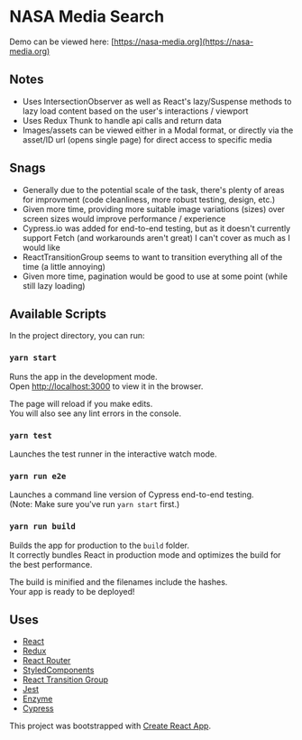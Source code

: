 # NASA Media Search

Demo can be viewed here: [https://nasa-media.org](https://nasa-media.org)

## Notes

- Uses IntersectionObserver as well as React's lazy/Suspense methods to lazy load content based on the user's interactions / viewport
- Uses Redux Thunk to handle api calls and return data
- Images/assets can be viewed either in a Modal format, or directly via the asset/ID url (opens single page) for direct access to specific media

## Snags

- Generally due to the potential scale of the task, there's plenty of areas for improvment (code cleanliness, more robust testing, design, etc.)
- Given more time, providing more suitable image variations (sizes) over screen sizes would improve performance / experience
- Cypress.io was added for end-to-end testing, but as it doesn't currently support Fetch (and workarounds aren't great) I can't cover as much as I would like
- ReactTransitionGroup seems to want to transition everything all of the time (a little annoying)
- Given more time, pagination would be good to use at some point (while still lazy loading)

## Available Scripts

In the project directory, you can run:

### `yarn start`

Runs the app in the development mode.<br>
Open [http://localhost:3000](https://localhost:3000) to view it in the browser.

The page will reload if you make edits.<br>
You will also see any lint errors in the console.

### `yarn test`

Launches the test runner in the interactive watch mode.<br>

### `yarn run e2e`

Launches a command line version of Cypress end-to-end testing.<br>
(Note: Make sure you've run `yarn start` first.)<br>

### `yarn run build`

Builds the app for production to the `build` folder.<br>
It correctly bundles React in production mode and optimizes the build for the best performance.

The build is minified and the filenames include the hashes.<br>
Your app is ready to be deployed!

## Uses

- [React](https://reactjs.org/)
- [Redux](https://redux.js.org/)
- [React Router](https://reacttraining.com/react-router/web/guides/quick-start)
- [StyledComponents](https://www.styled-components.com/)
- [React Transition Group](https://reactcommunity.org/react-transition-group/)
- [Jest](https://jestjs.io/en/)
- [Enzyme](https://airbnb.io/enzyme/)
- [Cypress](https://www.cypress.io/)

This project was bootstrapped with [Create React App](https://github.com/facebook/create-react-app).
